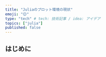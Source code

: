 ```yaml
---
title: "Juliaのプロット環境の現状"
emoji: "😌"
type: "tech" # tech: 技術記事 / idea: アイデア
topics: ["julia"]
published: false
---
```


## はじめに